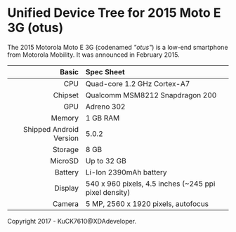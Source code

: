 Unified Device Tree for 2015 Moto E 3G (otus)
===========================================

The 2015 Motorola Moto E 3G (codenamed _"otus"_) is a low-end smartphone from Motorola Mobility. It was announced in February 2015.

Basic   | Spec Sheet
-------:|:-------------------------
CPU     | Quad-core 1.2 GHz Cortex-A7
Chipset | Qualcomm MSM8212 Snapdragon 200
GPU     | Adreno 302
Memory  | 1 GB RAM
Shipped Android Version | 5.0.2
Storage | 8 GB
MicroSD | Up to 32 GB
Battery | Li-Ion 2390mAh battery
Display | 540 x 960 pixels, 4.5 inches (~245 ppi pixel density)
Camera  | 5 MP, 2560 x 1920 pixels, autofocus

Copyright 2017 - KuCK7610@XDAdeveloper.
